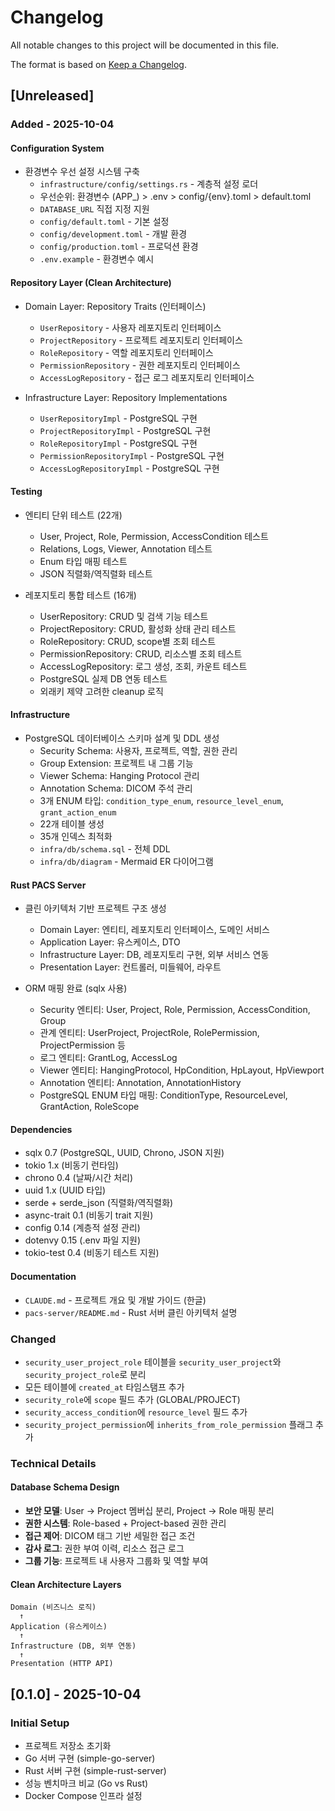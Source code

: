 # Changelog

All notable changes to this project will be documented in this file.

The format is based on [Keep a Changelog](https://keepachangelog.com/en/1.0.0/).

## [Unreleased]

### Added - 2025-10-04

#### Configuration System
- 환경변수 우선 설정 시스템 구축
  - `infrastructure/config/settings.rs` - 계층적 설정 로더
  - 우선순위: 환경변수 (APP_) > .env > config/{env}.toml > default.toml
  - `DATABASE_URL` 직접 지정 지원
  - `config/default.toml` - 기본 설정
  - `config/development.toml` - 개발 환경
  - `config/production.toml` - 프로덕션 환경
  - `.env.example` - 환경변수 예시

#### Repository Layer (Clean Architecture)
- Domain Layer: Repository Traits (인터페이스)
  - `UserRepository` - 사용자 레포지토리 인터페이스
  - `ProjectRepository` - 프로젝트 레포지토리 인터페이스
  - `RoleRepository` - 역할 레포지토리 인터페이스
  - `PermissionRepository` - 권한 레포지토리 인터페이스
  - `AccessLogRepository` - 접근 로그 레포지토리 인터페이스

- Infrastructure Layer: Repository Implementations
  - `UserRepositoryImpl` - PostgreSQL 구현
  - `ProjectRepositoryImpl` - PostgreSQL 구현
  - `RoleRepositoryImpl` - PostgreSQL 구현
  - `PermissionRepositoryImpl` - PostgreSQL 구현
  - `AccessLogRepositoryImpl` - PostgreSQL 구현

#### Testing
- 엔티티 단위 테스트 (22개)
  - User, Project, Role, Permission, AccessCondition 테스트
  - Relations, Logs, Viewer, Annotation 테스트
  - Enum 타입 매핑 테스트
  - JSON 직렬화/역직렬화 테스트

- 레포지토리 통합 테스트 (16개)
  - UserRepository: CRUD 및 검색 기능 테스트
  - ProjectRepository: CRUD, 활성화 상태 관리 테스트
  - RoleRepository: CRUD, scope별 조회 테스트
  - PermissionRepository: CRUD, 리소스별 조회 테스트
  - AccessLogRepository: 로그 생성, 조회, 카운트 테스트
  - PostgreSQL 실제 DB 연동 테스트
  - 외래키 제약 고려한 cleanup 로직

#### Infrastructure
- PostgreSQL 데이터베이스 스키마 설계 및 DDL 생성
  - Security Schema: 사용자, 프로젝트, 역할, 권한 관리
  - Group Extension: 프로젝트 내 그룹 기능
  - Viewer Schema: Hanging Protocol 관리
  - Annotation Schema: DICOM 주석 관리
  - 3개 ENUM 타입: `condition_type_enum`, `resource_level_enum`, `grant_action_enum`
  - 22개 테이블 생성
  - 35개 인덱스 최적화
  - `infra/db/schema.sql` - 전체 DDL
  - `infra/db/diagram` - Mermaid ER 다이어그램

#### Rust PACS Server
- 클린 아키텍처 기반 프로젝트 구조 생성
  - Domain Layer: 엔티티, 레포지토리 인터페이스, 도메인 서비스
  - Application Layer: 유스케이스, DTO
  - Infrastructure Layer: DB, 레포지토리 구현, 외부 서비스 연동
  - Presentation Layer: 컨트롤러, 미들웨어, 라우트

- ORM 매핑 완료 (sqlx 사용)
  - Security 엔티티: User, Project, Role, Permission, AccessCondition, Group
  - 관계 엔티티: UserProject, ProjectRole, RolePermission, ProjectPermission 등
  - 로그 엔티티: GrantLog, AccessLog
  - Viewer 엔티티: HangingProtocol, HpCondition, HpLayout, HpViewport
  - Annotation 엔티티: Annotation, AnnotationHistory
  - PostgreSQL ENUM 타입 매핑: ConditionType, ResourceLevel, GrantAction, RoleScope

#### Dependencies
- sqlx 0.7 (PostgreSQL, UUID, Chrono, JSON 지원)
- tokio 1.x (비동기 런타임)
- chrono 0.4 (날짜/시간 처리)
- uuid 1.x (UUID 타입)
- serde + serde_json (직렬화/역직렬화)
- async-trait 0.1 (비동기 trait 지원)
- config 0.14 (계층적 설정 관리)
- dotenvy 0.15 (.env 파일 지원)
- tokio-test 0.4 (비동기 테스트 지원)

#### Documentation
- `CLAUDE.md` - 프로젝트 개요 및 개발 가이드 (한글)
- `pacs-server/README.md` - Rust 서버 클린 아키텍처 설명

### Changed
- `security_user_project_role` 테이블을 `security_user_project`와 `security_project_role`로 분리
- 모든 테이블에 `created_at` 타임스탬프 추가
- `security_role`에 `scope` 필드 추가 (GLOBAL/PROJECT)
- `security_access_condition`에 `resource_level` 필드 추가
- `security_project_permission`에 `inherits_from_role_permission` 플래그 추가

### Technical Details

#### Database Schema Design
- **보안 모델**: User → Project 멤버십 분리, Project → Role 매핑 분리
- **권한 시스템**: Role-based + Project-based 권한 관리
- **접근 제어**: DICOM 태그 기반 세밀한 접근 조건
- **감사 로그**: 권한 부여 이력, 리소스 접근 로그
- **그룹 기능**: 프로젝트 내 사용자 그룹화 및 역할 부여

#### Clean Architecture Layers
```
Domain (비즈니스 로직)
  ↑
Application (유스케이스)
  ↑
Infrastructure (DB, 외부 연동)
  ↑
Presentation (HTTP API)
```

## [0.1.0] - 2025-10-04

### Initial Setup
- 프로젝트 저장소 초기화
- Go 서버 구현 (simple-go-server)
- Rust 서버 구현 (simple-rust-server)
- 성능 벤치마크 비교 (Go vs Rust)
- Docker Compose 인프라 설정
